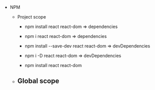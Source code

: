 - NPM 
    - Project scope
        - npm install react react-dom => dependencies
        - npm i react react-dom => dependencies

        - npm install --save-dev react react-dom => devDependencies
        - npm i -D react react-dom => devDependencies
        - npm install react react-dom

    - Global scope
        - 
